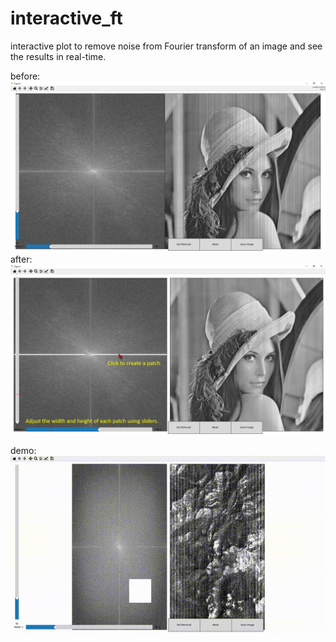 # interactive_ft
interactive plot to remove noise from Fourier transform of an image and see the results in real-time.

before:
![before](https://github.com/moienr/interactive_ft/blob/5c25b010596672e5c62d378e3c9b3a30302d1439/img/before.png)
after:
![after](https://github.com/moienr/interactive_ft/blob/638ecf4e258115380126d13a2cc159ddbf3ebbd1/img/after_.png)

demo:
![demo](https://github.com/moienr/interactive_ft/blob/a0984b7a9cbfd86600555c4b44b1763fbbf9059f/img/demo.gif)
